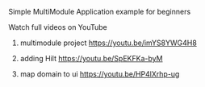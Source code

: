Simple MultiModule Application example for beginners

Watch full videos on YouTube

1. multimodule project
https://youtu.be/imYS8YWG4H8

2. adding Hilt
https://youtu.be/SpEKFKa-byM

3. map domain to ui
https://youtu.be/HP4lXrhp-ug
